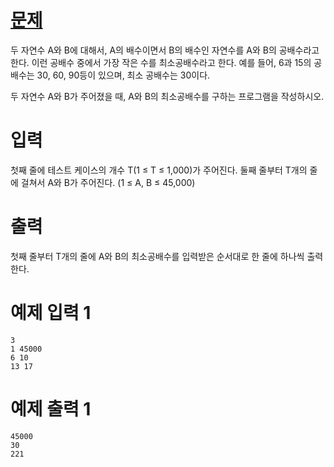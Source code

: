 # <a href="https://www.acmicpc.net/problem/1934" title="문제" target="_blank">문제</a>

두 자연수 A와 B에 대해서, A의 배수이면서 B의 배수인 자연수를 A와 B의 공배수라고 한다. 이런 공배수 중에서 가장 작은 수를 최소공배수라고 한다. 예를 들어, 6과 15의 공배수는 30, 60, 90등이 있으며, 최소 공배수는 30이다.

두 자연수 A와 B가 주어졌을 때, A와 B의 최소공배수를 구하는 프로그램을 작성하시오.

# 입력

첫째 줄에 테스트 케이스의 개수 T(1 ≤ T ≤ 1,000)가 주어진다. 둘째 줄부터 T개의 줄에 걸쳐서 A와 B가 주어진다. (1 ≤ A, B ≤ 45,000)

# 출력

첫째 줄부터 T개의 줄에 A와 B의 최소공배수를 입력받은 순서대로 한 줄에 하나씩 출력한다.

# 예제 입력 1
```
3
1 45000
6 10
13 17
```

# 예제 출력 1
```
45000
30
221
```
